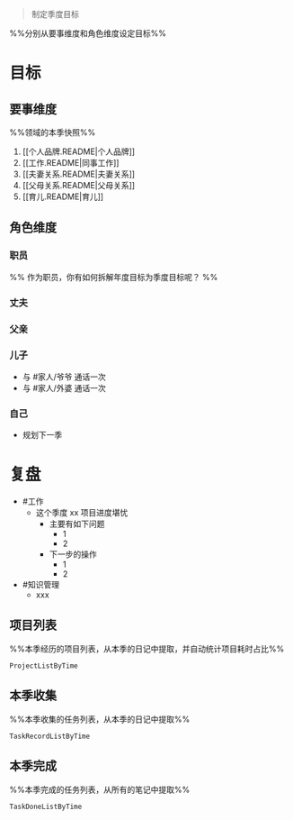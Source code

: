 > 制定季度目标

%%分别从要事维度和角色维度设定目标%%

# 目标

## 要事维度
%%领域的本季快照%%
1. [[个人品牌.README|个人品牌]]
2. [[工作.README|同事工作]]
3. [[夫妻关系.README|夫妻关系]]
4. [[父母关系.README|父母关系]]
5. [[育儿.README|育儿]]

## 角色维度
### 职员
%% 作为职员，你有如何拆解年度目标为季度目标呢？ %%
### 丈夫
### 父亲
### 儿子
- 与 #家人/爷爷 通话一次
- 与 #家人/外婆 通话一次
### 自己
- 规划下一季

# 复盘
- #工作 
	- 这个季度 xx 项目进度堪忧
		- 主要有如下问题
			- 1
			- 2
		- 下一步的操作
			- 1
			- 2
- #知识管理 
	- xxx

## 项目列表
%%本季经历的项目列表，从本季的日记中提取，并自动统计项目耗时占比%%
```PeriodicPARA
ProjectListByTime
```
## 本季收集
%%本季收集的任务列表，从本季的日记中提取%%
```PeriodicPARA
TaskRecordListByTime
```

## 本季完成
%%本季完成的任务列表，从所有的笔记中提取%%
```PeriodicPARA
TaskDoneListByTime
```
